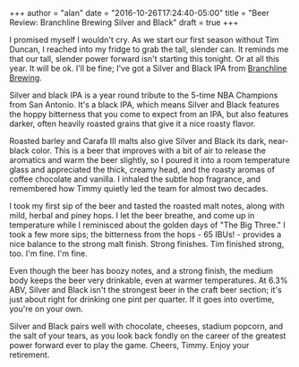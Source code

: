 +++
author = "alan"
date = "2016-10-26T17:24:40-05:00"
title = "Beer Review: Branchline Brewing Silver and Black"
draft = true
+++

I promised myself I wouldn't cry. As we start our first season without Tim Duncan, I reached into my fridge to grab the tall,  slender can. It reminds me that our tall, slender power forward isn't starting this tonight. Or at all this year. It will be ok. I'll be fine; I've got a Silver and Black IPA from [Branchline Brewing](//www.branchlinebrewing.com/).

Silver and black IPA is a year round tribute to the 5-time NBA Champions from San Antonio. It's a black IPA, which means Silver and Black features the hoppy bitterness that you come to expect from an IPA, but also features darker, often heavily roasted grains that give it a nice roasty flavor.

Roasted barley and Carafa III malts also give Silver and Black its dark, near-black color. This is a beer that improves with a bit of air to release the aromatics and warm the beer slightly, so I poured it into a room temperature glass and appreciated the thick, creamy head, and the roasty aromas of coffee chocolate and vanilla. I inhaled the subtle hop fragrance, and remembered how Timmy quietly led the team for almost two decades.

I took my first sip of the beer and tasted the roasted malt notes, along with mild, herbal and piney hops. I let the beer breathe, and come up in temperature while I reminisced about the golden days of "The Big Three." I took a few more sips; the bitterness from the hops - 65 IBUs! - provides a nice balance to the strong malt finish. Strong finishes. Tim finished strong, too. I'm fine. I'm fine.

Even though the beer has boozy notes, and a strong finish, the medium body keeps the beer very drinkable, even at warmer temperatures. At 6.3% ABV, Silver and Black isn't the strongest beer in the craft beer section; it's just about right for drinking one pint per quarter. If it goes into overtime, you're on your own.

Silver and Black pairs well with chocolate, cheeses, stadium popcorn, and the salt of your tears, as you look back fondly on the career of the greatest power forward ever to play the game. Cheers, Timmy. Enjoy your retirement.
